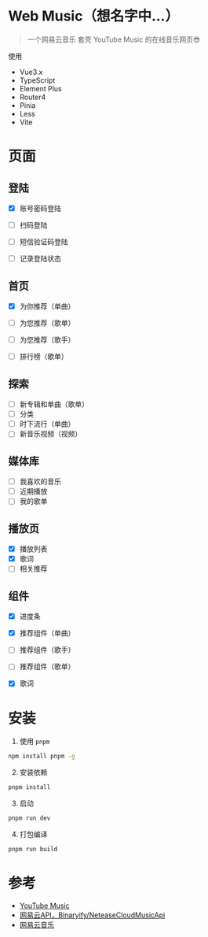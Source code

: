 # Web Music（想名字中...）
> 一个网易云音乐 套壳 YouTube Music 的在线音乐网页😎

使用

- Vue3.x
- TypeScript
- Element Plus
- Router4
- Pinia
- Less
- Vite

# 页面
## 登陆
- [x] 账号密码登陆
- [ ] 扫码登陆
- [ ] 短信验证码登陆
- [ ] 记录登陆状态


## 首页
- [x] 为你推荐（单曲）
- [ ] 为您推荐（歌单）
- [ ] 为您推荐（歌手）
- [ ] 排行榜（歌单）


## 探索
 - [ ] 新专辑和单曲（歌单）
 - [ ] 分类
 - [ ] 时下流行（单曲）
 - [ ] 新音乐视频（视频）

## 媒体库
 - [ ] 我喜欢的音乐
 - [ ] 近期播放
 - [ ] 我的歌单

## 播放页
- [x] 播放列表
- [x] 歌词
- [ ] 相关推荐

## 组件
- [x] 进度条
- [x] 推荐组件（单曲）
- [ ] 推荐组件（歌手）
- [ ] 推荐组件（歌单）
- [x] 歌词


# 安装
1. 使用 `pnpm`

```bash
npm install pnpm -g
```

2. 安装依赖

```bash
pnpm install
```

3. 启动

```bash
pnpm run dev
```
4. 打包编译

```bash
pnpm run build
```

# 参考
- [YouTube Music](https://music.youtube.com/)
- [网易云API，Binaryify/NeteaseCloudMusicApi](https://github.com/Binaryify/NeteaseCloudMusicApi)
- [网易云音乐](https://music.163.com/)